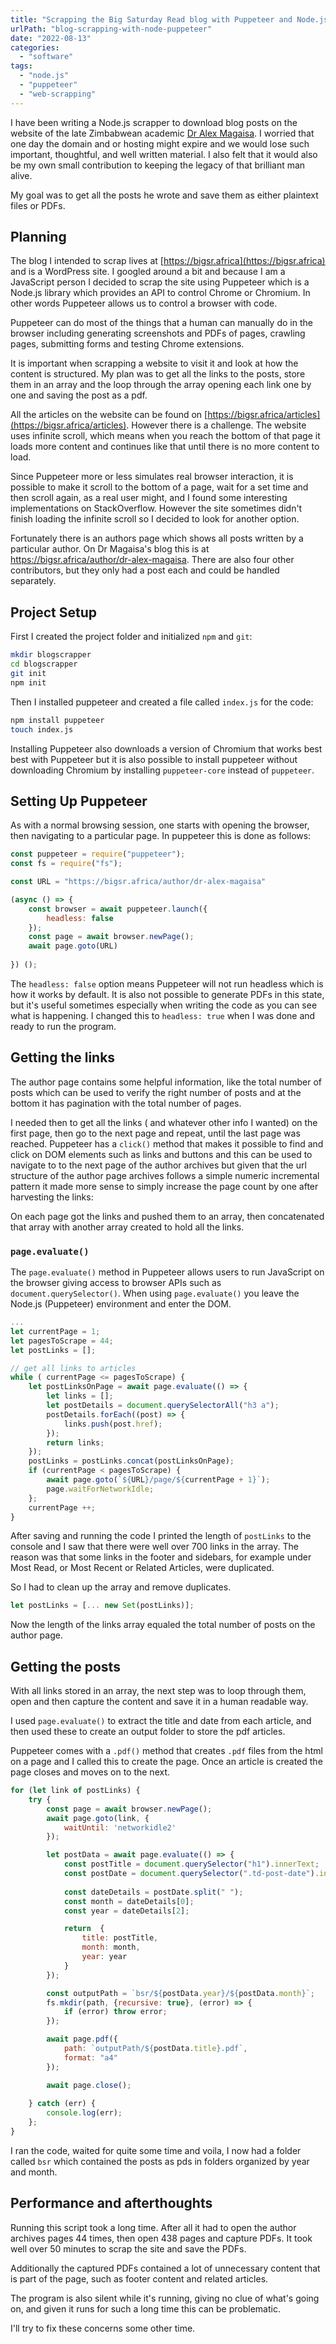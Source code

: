 ```yaml
---
title: "Scrapping the Big Saturday Read blog with Puppeteer and Node.js"
urlPath: "blog-scrapping-with-node-puppeteer"
date: "2022-08-13"
categories: 
  - "software"
tags: 
  - "node.js"
  - "puppeteer"
  - "web-scrapping"
---
```


I have been writing a Node.js scrapper to download blog posts on the website of the late Zimbabwean academic [Dr Alex Magaisa](https://bigsr.africa). I worried that one day the domain and or hosting might expire and we would lose such important, thoughtful, and well written material. I also felt that it would also be my own small contribution to keeping the legacy of that brilliant man alive.

My goal was to get all the posts he wrote and save them as either plaintext files or PDFs.

## Planning

The blog I intended to scrap lives at [https://bigsr.africa](https://bigsr.africa) and is a WordPress site. I googled around a bit and because I am a JavaScript person I decided to scrap the site using Puppeteer which is a Node.js library which provides an API to control Chrome or Chromium. In other words Puppeteer allows us to control a browser with code.

Puppeteer can do most of the things that a human can manually do in the browser including generating screenshots and PDFs of pages, crawling pages, submitting forms and testing Chrome extensions.

It is important when scrapping a website to visit it and look at how the content is structured. My plan was to get all the links to the posts, store them in an array and the loop through the array opening each link one by one and saving the post as a pdf.

All the articles on the website can be found on [https://bigsr.africa/articles](https://bigsr.africa/articles). However there is a challenge. The website uses infinite scroll, which means when you reach the bottom of that page it loads more content and continues like that until there is no more content to load.

Since Puppeteer more or less simulates real browser interaction, it is possible to make it scroll to the bottom of a page, wait for a set time and then scroll again, as a real user might, and I found some interesting implementations on StackOverflow. However the site sometimes didn't finish loading the infinite scroll so I decided to look for another option.

 Fortunately there is an authors page which shows all posts written by a particular author. On Dr Magaisa's blog this is at https://bigsr.africa/author/dr-alex-magaisa. There  are also four other contributors, but they only had a post  each and could be handled separately.

## Project Setup

First I created the project folder and initialized `npm` and `git`:

```bash
mkdir blogscrapper
cd blogscrapper
git init
npm init 
```

Then I installed puppeteer and created a file called `index.js` for the code:

```bash
npm install puppeteer
touch index.js
```

Installing Puppeteer also downloads a version of Chromium that works best best with Puppeteer but it is also possible to install puppeteer without downloading Chromium by installing `puppeteer-core` instead of `puppeteer`.

## Setting Up Puppeteer

As with a normal browsing session, one starts with opening the browser, then navigating to a particular page. In puppeteer this is done as follows:

```javascript
const puppeteer = require("puppeteer");
const fs = require("fs");

const URL = "https://bigsr.africa/author/dr-alex-magaisa"

(async () => {
	const browser = await puppeteer.launch({
		headless: false
	});
	const page = await browser.newPage();
	await page.goto(URL)
	
}) ();
```

The `headless: false` option means Puppeteer will not run headless which is how it works by default. It is also not possible to generate PDFs in this state, but it's useful sometimes especially when writing the code as you can see what is happening. I changed this to `headless: true` when I was done and ready to run the program.

## Getting the links

The author page contains some helpful information, like the total number of posts which can be used to verify the right number of posts and at the bottom it has pagination with the total number of pages.

I needed then to get all the links ( and whatever other info I wanted) on the first page, then go to the next page and repeat, until the last page was reached. Puppeteer has a `click()` method that makes it possible to find and click on DOM elements such as links and buttons and this  can be used to navigate to to the next page of the author archives but given that the url structure of the author page archives follows a simple numeric incremental pattern it made more sense to simply increase the page count by one after harvesting the links:

On each page got the links and pushed them to an array, then concatenated that array with another array created to hold all the links.

### `page.evaluate()`

The `page.evaluate()` method in Puppeteer allows users to run JavaScript on the browser giving access to browser APIs such as `document.querySelector()`. When using `page.evaluate()` you leave the Node.js (Puppeteer) environment and enter the DOM.

```javascript
...
let currentPage = 1;
let pagesToScrape = 44;
let postLinks = [];

// get all links to articles
while ( currentPage <= pagesToScrape) {
	let postLinksOnPage = await page.evaluate(() => {
		let links = [];
		let postDetails = document.querySelectorAll("h3 a");
		postDetails.forEach((post) => {
			links.push(post.href);
		});
		return links;
	});
	postLinks = postLinks.concat(postLinksOnPage);
	if (currentPage < pagesToScrape) {
		await page.goto(`${URL}/page/${currentPage + 1}`);
		page.waitForNetworkIdle;
	};
	currentPage ++;
}
```

After saving and running the code I printed the length of `postLinks` to the console and I saw that there were well over 700 links in the array. The reason was that some links in the footer and sidebars, for example under Most Read, or Most Recent or Related Articles, were duplicated.

So I had to clean up the array and remove duplicates.

```javascript
let postLinks = [... new Set(postLinks)];
```

Now the length of the links array equaled the total number of posts on the author page.

## Getting the posts

With all links stored in an array, the next step was to loop through them, open and then capture the content and save it in a human readable way.

I used `page.evaluate()` to extract the title and date from each article, and then used these to create an output folder to store the pdf articles.

Puppeteer comes with a `.pdf()` method that creates `.pdf` files from the html on a page and I called this to create the page. Once an article is created the page closes and moves on to the next.

```javascript
for (let link of postLinks) {
	try {
		const page = await browser.newPage();
		await page.goto(link, {
			waitUntil: 'networkidle2'
		});

		let postData = await page.evaluate(() => {
			const postTitle = document.querySelector("h1").innerText;
			const postDate = document.querySelector(".td-post-date").innerText;
		
			const dateDetails = postDate.split(" ");
			const month = dateDetails[0];
			const year = dateDetails[2];

			return  {
				title: postTitle,
				month: month,
				year: year
			}
		});

		const outputPath = `bsr/${postData.year}/${postData.month}`;
		fs.mkdir(path, {recursive: true}, (error) => {
			if (error) throw error;
		});

		await page.pdf({
			path: `outputPath/${postData.title}.pdf`,
			format: "a4"
		});

		await page.close();
		
	} catch (err) {
		console.log(err);
	};
}
```

I ran the code, waited for quite some time and voila, I now had a folder called `bsr` which contained the posts as pds in folders organized by year and month.

## Performance and afterthoughts

Running this script took a long time. After all it had to open the author archives pages 44 times, then open 438 pages and capture PDFs. It took well over 50 minutes to scrap the site and save the PDFs.

Additionally the captured PDFs contained a lot of unnecessary content that is part of the page, such as footer content and related articles.

The program is also silent while it's running, giving no clue of what's going on, and given it runs for such a long time this can be problematic.

I'll try to fix these concerns some other time.
